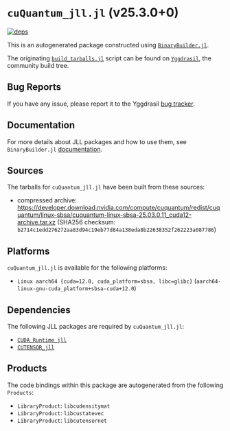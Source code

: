 # `cuQuantum_jll.jl` (v25.3.0+0)

[![deps](https://juliahub.com/docs/cuQuantum_jll/deps.svg)](https://juliahub.com/ui/Packages/General/cuQuantum_jll/)

This is an autogenerated package constructed using [`BinaryBuilder.jl`](https://github.com/JuliaPackaging/BinaryBuilder.jl).

The originating [`build_tarballs.jl`](https://github.com/JuliaPackaging/Yggdrasil/blob/8e7bb3aa1affa4b3ac9d76deea1346ac3c1a3f1d/C/CUDA/cuQuantum/build_tarballs.jl) script can be found on [`Yggdrasil`](https://github.com/JuliaPackaging/Yggdrasil/), the community build tree.

## Bug Reports

If you have any issue, please report it to the Yggdrasil [bug tracker](https://github.com/JuliaPackaging/Yggdrasil/issues).

## Documentation

For more details about JLL packages and how to use them, see `BinaryBuilder.jl` [documentation](https://docs.binarybuilder.org/stable/jll/).

## Sources

The tarballs for `cuQuantum_jll.jl` have been built from these sources:

* compressed archive: https://developer.download.nvidia.com/compute/cuquantum/redist/cuquantum/linux-sbsa/cuquantum-linux-sbsa-25.03.0.11_cuda12-archive.tar.xz (SHA256 checksum: `b2714c1edd276272aa83d94c19eb77d84a138eda8b22638352f262223a087786`)

## Platforms

`cuQuantum_jll.jl` is available for the following platforms:

* `Linux aarch64 {cuda=12.0, cuda_platform=sbsa, libc=glibc}` (`aarch64-linux-gnu-cuda_platform+sbsa-cuda+12.0`)

## Dependencies

The following JLL packages are required by `cuQuantum_jll.jl`:

* [`CUDA_Runtime_jll`](https://github.com/JuliaBinaryWrappers/CUDA_Runtime_jll.jl)
* [`CUTENSOR_jll`](https://github.com/JuliaBinaryWrappers/CUTENSOR_jll.jl)

## Products

The code bindings within this package are autogenerated from the following `Products`:

* `LibraryProduct`: `libcudensitymat`
* `LibraryProduct`: `libcustatevec`
* `LibraryProduct`: `libcutensornet`
